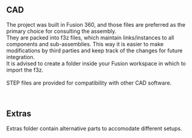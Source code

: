 ## CAD

The project was built in Fusion 360, and those files are preferred as the primary choice for consulting the assembly.  
They are packed into f3z files, which maintain links/instances to all components and sub-assemblies. This way it is easier to make modifications by third parties and keep track of the changes for future integration.  
It is advised to create a folder inside your Fusion workspace in which to import the f3z.  
<br>
STEP files are provided for compatibility with other CAD software. 

<br>

## Extras

Extras folder contain alternative parts to accomodate different setups.
